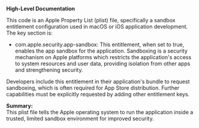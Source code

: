 **High-Level Documentation**

This code is an Apple Property List (plist) file, specifically a sandbox entitlement configuration used in macOS or iOS application development. The key section is:

- com.apple.security.app-sandbox: This entitlement, when set to true, enables the app sandbox for the application. Sandboxing is a security mechanism on Apple platforms which restricts the application's access to system resources and user data, providing isolation from other apps and strengthening security. 

Developers include this entitlement in their application's bundle to request sandboxing, which is often required for App Store distribution. Further capabilities must be explicitly requested by adding other entitlement keys. 

**Summary:**  
This plist file tells the Apple operating system to run the application inside a trusted, limited sandbox environment for improved security.